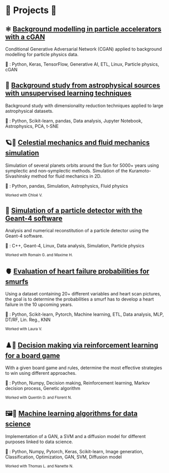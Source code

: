 # 🚀 Projects 🚀

## ⚛️ [Background modelling in particle accelerators with a cGAN](https://github.com/BrieuxK/Background-Modelling-cGAN)
Conditional Generative Adversarial Network (CGAN) applied to background modelling for particle physics data.

🔑 : Python, Keras, TensorFlow, Generative AI, ETL, Linux, Particle physics, cGAN

## 🌟 [Background study from astrophysical sources with unsupervised learning techniques](https://github.com/BrieuxK/Etude-du-bruit)
Background study with dimensionality reduction techniques applied to large astrophysical datasets.

🔑 : Python, Scikit-learn, pandas, Data analysis, Jupyter Notebook, Astrophysics, PCA, t-SNE

## 🪐🌊 [Celestial mechanics and fluid mechanics simulation](https://github.com/BrieuxK/Kura-Siva_and_Celestial)
Simulation of several planets orbits around the Sun for 5000+ years using symplectic and non-symplectic methods.
Simulation of the Kuramoto-Sivashinsky method for fluid mechanics in 2D.

🔑 : Python, pandas, Simulation, Astrophysics, Fluid physics 

<sub>Worked with Chloé V.</sub>

## 🔎 [Simulation of a particle detector with the Geant-4 software](https://github.com/BrieuxK/Geant4-Cosmic-Bench)
Analysis and numerical reconstitution of a particle detector using the Geant-4 software.

🔑 : C++, Geant-4, Linux, Data analysis, Simulation, Particle physics

<sub>Worked with Romain G. and Maxime H.</sub>

## 🫀 [Evaluation of heart failure probabilities for smurfs](https://github.com/BrieuxK/Heart_failure_smurfs)
Using a dataset containing 20+ different variables and heart scan pictures, the goal is to determine the probabilities a smurf has to develop a heart failure in the 10 upcoming years.

🔑 : Python, Scikit-learn, Pytorch, Machine learning, ETL, Data analysis, MLP, DT/RF, Lin. Reg., KNN 

<sub>Worked with Laura V.</sub>

## ♟️🎲 [Decision making via reinforcement learning for a board game](https://github.com/Quent-DL/LINFO2275_SnakesLadders)
With a given board game and rules, determine the most effective strategies to win using different approaches.

🔑 : Python, Numpy, Decision making, Reinforcement learning, Markov decision process, Genetic algorithm

<sub>Worked with Quentin D. and Florent N.</sub>

## 🖼️🔢 [Machine learning algorithms for data science](https://github.com/BrieuxK/ML_for_data_science)
Implementation of a GAN, a SVM and a diffusion model for different purposes linked to data science.

🔑 : Python, Numpy, Pytorch, Keras, Scikit-learn, Image generation, Classification, Optimization, GAN, SVM, Diffusion model

<sub>Worked with Thomas L. and Nanette N.</sub>
